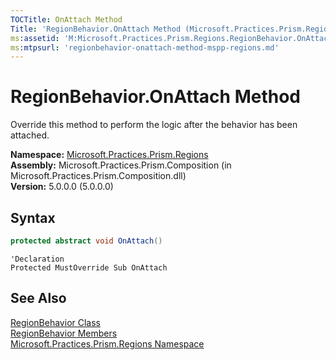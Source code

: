 ```yaml
---
TOCTitle: OnAttach Method
Title: 'RegionBehavior.OnAttach Method (Microsoft.Practices.Prism.Regions)'
ms:assetid: 'M:Microsoft.Practices.Prism.Regions.RegionBehavior.OnAttach'
ms:mtpsurl: 'regionbehavior-onattach-method-mspp-regions.md'
---
```



# RegionBehavior.OnAttach Method

Override this method to perform the logic after the behavior has been attached.

**Namespace:** [Microsoft.Practices.Prism.Regions](/patterns-practices/reference/mspp-regions-namespace)  
**Assembly:** Microsoft.Practices.Prism.Composition (in Microsoft.Practices.Prism.Composition.dll)  
**Version:** 5.0.0.0 (5.0.0.0)

## Syntax

```C#
protected abstract void OnAttach()
```
```VB
'Declaration
Protected MustOverride Sub OnAttach
```

## See Also

[RegionBehavior Class](/patterns-practices/reference/regionbehavior-class-mspp-regions)  
[RegionBehavior Members](/patterns-practices/reference/regionbehavior-members-mspp-regions)  
[Microsoft.Practices.Prism.Regions Namespace](/patterns-practices/reference/mspp-regions-namespace)  